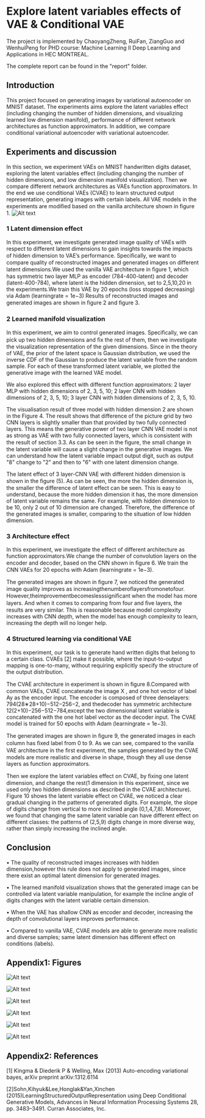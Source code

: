 # Explore latent variables effects of VAE & Conditional VAE
The project is implemented by ChaoyangZheng, RuiFan, ZiangGuo and WenhuiPeng for PHD course: Machine Learning II Deep Learning and Applications in HEC MONTREAL. 

The complete report can be found in the "report" folder.

## Introduction
This project focused on generating images by variational autoencoder on MNIST dataset. The experiments aims explore the latent variables effect (including changing the number of hidden dimensions, and visualizing learned low dimension manifold), performance of different network architectures as function approximators. In addition, we compare conditional variational autoencoder with variational autoencoder.

## Experiments and discussion
In this section, we experiment VAEs on MNIST handwritten digits dataset, exploring the latent variables effect (including changing the number of hidden dimensions, and low dimension manifold visualization). Then we compare different network architectures as VAEs function approximators. In the end we use conditional VAEs (CVAE) to learn structured output representation, generating images with certain labels. All VAE models in the experiments are modiﬁed based on the vanilla architecture shown in ﬁgure 1.
![Alt text](https://raw.githubusercontent.com/chaoyangzhengnash/explore-latent-variables-effects-of-VAE-Conditional-VAE-/master/graphs/1.PNG "Optional title")

### 1 Latent dimension effect 
In this experiment, we investigate generated image quality of VAEs with respect to different latent dimensions to gain insights towards the impacts of hidden dimension to VAE’s performance. Speciﬁcally, we want to compare quality of reconstructed images and generated images on different latent dimensions.We used the vanilla VAE architecture in ﬁgure 1, which has symmetric two layer MLP as encoder (784-400-latent) and decoder (latent-400-784), where latent is the hidden dimension, set to 2,5,10,20 in the experiments.We train this VAE by 20 epochs (loss stopped decreasing) via Adam (learningrate = 1e−3) Results of reconstructed images and generated images are shown in ﬁgure 2 and ﬁgure 3.

### 2 Learned manifold visualization 
In this experiment, we aim to control generated images. Speciﬁcally, we can pick up two hidden dimensions and ﬁx the rest of them, then we investigate the visualization representation of the given dimensions. Since in the theory of VAE, the prior of the latent space is Gaussian distribution, we used the inverse CDF of the Gaussian to produce the latent variable from the random sample. For each of these transformed latent variable, we plotted the generative image with the learned VAE model.

We also explored this effect with different function approximators: 2 layer MLP with hidden dimensions of 2, 3, 5, 10; 2 layer CNN with hidden dimensions of 2, 3, 5, 10; 3 layer CNN with hidden dimensions of 2, 3, 5, 10. 

The visualisation result of three model with hidden dimension 2 are shown in the Figure 4. The result shows that difference of the picture grid by two CNN layers is slightly smaller than that provided by two fully connected layers. This means the generative power of two layer CNN VAE model is not as strong as VAE with two fully connected layers, which is consistent with the result of section 3.3. As can be seen in the ﬁgure, the small change in the latent variable will cause a slight change in the generative images. We can understand how the latent variable impact output digit, such as output "8" change to "2" and then to "6" with one latent dimension change. 

The latent effect of 3 layer-CNN VAE with different hidden dimension is shown in the ﬁgure (5). As can be seen, the more the hidden dimension is, the smaller the difference of latent effect can be seen. This is easy to understand, because the more hidden dimension it has, the more dimension of latent variable remains the same. For example, with hidden dimension to be 10, only 2 out of 10 dimension are changed. Therefore, the difference of the generated images is smaller, comparing to the situation of low hidden dimension.

### 3 Architecture effect 
In this experiment, we investigate the effect of different architecture as function approximators.We change the number of convolution layers on the encoder and decoder, based on the CNN shown in ﬁgure 6. We train the CNN VAEs for 20 epochs with Adam (learningrate = 1e−3). 

The generated images are shown in ﬁgure 7, we noticed the generated image quality improves as increasingthenumberoflayersfromonetofour. However,theimprovementbecomeslesssigniﬁcant when the model has more layers. And when it comes to comparing from four and ﬁve layers, the results are very similar. This is reasonable because model complexity increases with CNN depth, when the model has enough complexity to learn, increasing the depth will no longer help.

### 4 Structured learning via conditional VAE
In this experiment, our task is to generate hand written digits that belong to a certain class. CVAEs [2] make it possible, where the input-to-output mapping is one-to-many, without requiring explicitly specify the structure of the output distribution. 

The CVAE architecture in experiment is shown in ﬁgure 8.Compared with common VAEs, CVAE concatenate the image X , and one hot vector of label Ay as the encoder input. The encoder is composed of three denselayers: 794(28∗28+10)−512−256−2, and thedecoder has symmetric architecture 12(2+10)−256−512−784,except the two dimensional latent variable is concatenated with the one hot label vector as the decoder input. The CVAE model is trained for 50 epochs with Adam (learningrate = 1e−3). 

The generated images are shown in ﬁgure 9, the generated images in each column has ﬁxed label from 0 to 9. As we can see, compared to the vanilla VAE architecture in the ﬁrst experiment, the samples generated by the CVAE models are more realistic and diverse in shape, though they all use dense layers as function approximators. 

Then we explore the latent variables effect on CVAE, by ﬁxing one latent dimension, and change the rest(1 dimension in this experiment, since we used only two hidden dimensions as described in the CVAE architecture). Figure 10 shows the latent variable effect on CVAE, we noticed a clear gradual changing in the patterns of generated digits. For example, the slope of digits change from vertical to more inclined angle (0,1,4,7,8). Moreover, we found that changing the same latent variable can have different effect on different classes: the patterns of (2,5,9) digits change in more diverse way, rather than simply increasing the inclined angle.

## Conclusion 
• The quality of reconstructed images increases with hidden dimension,however this rule does not apply to generated images, since there exist an optimal latent dimension for generated images. 

• The learned manifold visualization shows that the generated image can be controlled via latent variable manipulation, for example the incline angle of digits changes with the latent variable certain dimension. 

• When the VAE has shallow CNN as encoder and decoder, increasing the depth of convolutional layers improves performance. 

• Compared to vanilla VAE, CVAE models are able to generate more realistic and diverse samples; same latent dimension has different effect on conditions (labels).


## Appendix1: Figures
![Alt text](https://raw.githubusercontent.com/chaoyangzhengnash/explore-latent-variables-effects-of-VAE-Conditional-VAE-/master/graphs/2.PNG "Optional title")

![Alt text](https://raw.githubusercontent.com/chaoyangzhengnash/explore-latent-variables-effects-of-VAE-Conditional-VAE-/master/graphs/3.PNG "Optional title")

![Alt text](https://raw.githubusercontent.com/chaoyangzhengnash/explore-latent-variables-effects-of-VAE-Conditional-VAE-/master/graphs/4.PNG "Optional title")

![Alt text](https://raw.githubusercontent.com/chaoyangzhengnash/explore-latent-variables-effects-of-VAE-Conditional-VAE-/master/graphs/5.PNG "Optional title")

![Alt text](https://raw.githubusercontent.com/chaoyangzhengnash/explore-latent-variables-effects-of-VAE-Conditional-VAE-/master/graphs/6.PNG "Optional title")

![Alt text](https://raw.githubusercontent.com/chaoyangzhengnash/explore-latent-variables-effects-of-VAE-Conditional-VAE-/master/graphs/7.PNG "Optional title")

## Appendix2: References
[1] Kingma & Diederik P & Welling, Max (2013) Auto-encoding variational bayes, arXiv preprint arXiv:1312.6114 

[2]Sohn,Kihyuk&Lee,Honglak&Yan,Xinchen (2015)LearningStructuredOutputRepresentation using Deep Conditional Generative Models, Advances in Neural Information Processing Systems 28, pp. 3483–3491. Curran Associates, Inc.



